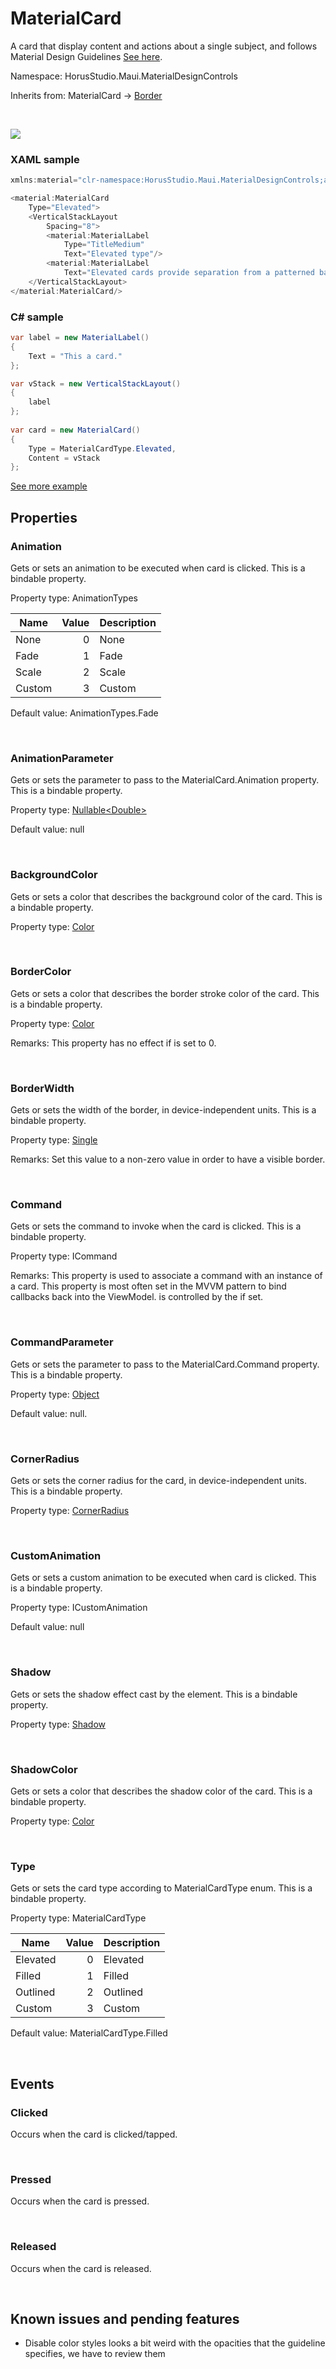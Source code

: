 # MaterialCard

A card  that display content and actions about a single subject, and follows Material Design Guidelines [See here](https://m3.material.io/components/cards/overview).

Namespace: HorusStudio.Maui.MaterialDesignControls

Inherits from: MaterialCard → [Border](https://learn.microsoft.com/en-us/dotnet/api/microsoft.maui.controls.border)

<br>

![](https://raw.githubusercontent.com/HorusSoftwareUY/MaterialDesignControlsPlugin/develop/screenshots/MaterialCard.jpg)

### XAML sample

```csharp
xmlns:material="clr-namespace:HorusStudio.Maui.MaterialDesignControls;assembly=HorusStudio.Maui.MaterialDesignControls"

<material:MaterialCard
    Type="Elevated">
    <VerticalStackLayout
        Spacing="8">
        <material:MaterialLabel
            Type="TitleMedium"
            Text="Elevated type"/>
        <material:MaterialLabel
            Text="Elevated cards provide separation from a patterned background."/>
    </VerticalStackLayout>
</material:MaterialCard/>
```

### C# sample

```csharp
var label = new MaterialLabel()
{
    Text = "This a card."
};

var vStack = new VerticalStackLayout()
{
    label
};
    
var card = new MaterialCard()
{
    Type = MaterialCardType.Elevated,
    Content = vStack
};
```

[See more example](../../samples/HorusStudio.Maui.MaterialDesignControls.Sample/Pages/CardPage.xaml)

## Properties

### <a id="properties-animation"/>**Animation**

Gets or sets an animation to be executed when card is clicked.
 This is a bindable property.

Property type: AnimationTypes<br>

| Name | Value | Description |
| --- | --: | --- |
| None | 0 | None |
| Fade | 1 | Fade |
| Scale | 2 | Scale |
| Custom | 3 | Custom |

Default value: AnimationTypes.Fade

<br>

### <a id="properties-animationparameter"/>**AnimationParameter**

Gets or sets the parameter to pass to the MaterialCard.Animation property.
 This is a bindable property.

Property type: [Nullable&lt;Double&gt;](https://learn.microsoft.com/en-us/dotnet/api/system.nullable-1)<br>

Default value: null

<br>

### <a id="properties-backgroundcolor"/>**BackgroundColor**

Gets or sets a color that describes the background color of the card.
 This is a bindable property.

Property type: [Color](https://learn.microsoft.com/en-us/dotnet/api/microsoft.maui.graphics.color)<br>

<br>

### <a id="properties-bordercolor"/>**BorderColor**

Gets or sets a color that describes the border stroke color of the card.
 This is a bindable property.

Property type: [Color](https://learn.microsoft.com/en-us/dotnet/api/microsoft.maui.graphics.color)<br>

Remarks: This property has no effect if  is set to 0.

<br>

### <a id="properties-borderwidth"/>**BorderWidth**

Gets or sets the width of the border, in device-independent units.
 This is a bindable property.

Property type: [Single](https://learn.microsoft.com/en-us/dotnet/api/system.single)<br>

Remarks: Set this value to a non-zero value in order to have a visible border.

<br>

### <a id="properties-command"/>**Command**

Gets or sets the command to invoke when the card is clicked. This is a bindable property.

Property type: ICommand<br>

Remarks: This property is used to associate a command with an instance of a card. This property is most often set in the MVVM pattern to bind callbacks back into the ViewModel.  is controlled by the  if set.

<br>

### <a id="properties-commandparameter"/>**CommandParameter**

Gets or sets the parameter to pass to the MaterialCard.Command property.
 This is a bindable property.

Property type: [Object](https://learn.microsoft.com/en-us/dotnet/api/system.object)<br>

Default value: null.

<br>

### <a id="properties-cornerradius"/>**CornerRadius**

Gets or sets the corner radius for the card, in device-independent units.
 This is a bindable property.

Property type: [CornerRadius](https://learn.microsoft.com/en-us/dotnet/api/microsoft.maui.cornerradius)<br>

<br>

### <a id="properties-customanimation"/>**CustomAnimation**

Gets or sets a custom animation to be executed when card is clicked.
 This is a bindable property.

Property type: ICustomAnimation<br>

Default value: null

<br>

### <a id="properties-shadow"/>**Shadow**

Gets or sets the shadow effect cast by the element.
 This is a bindable property.

Property type: [Shadow](https://learn.microsoft.com/en-us/dotnet/api/microsoft.maui.controls.shadow)<br>

<br>

### <a id="properties-shadowcolor"/>**ShadowColor**

Gets or sets a color that describes the shadow color of the card.
 This is a bindable property.

Property type: [Color](https://learn.microsoft.com/en-us/dotnet/api/microsoft.maui.graphics.color)<br>

<br>

### <a id="properties-type"/>**Type**

Gets or sets the card type according to MaterialCardType enum.
 This is a bindable property.

Property type: MaterialCardType<br>

| Name | Value | Description |
| --- | --: | --- |
| Elevated | 0 | Elevated |
| Filled | 1 | Filled |
| Outlined | 2 | Outlined |
| Custom | 3 | Custom |

Default value: MaterialCardType.Filled

<br>

## Events

### <a id="events-clicked"/>**Clicked**

Occurs when the card is clicked/tapped.

<br>

### <a id="events-pressed"/>**Pressed**

Occurs when the card is pressed.

<br>

### <a id="events-released"/>**Released**

Occurs when the card is released.

<br>

## Known issues and pending features

- Disable color styles looks a bit weird with the opacities that the guideline specifies, we have to review them
